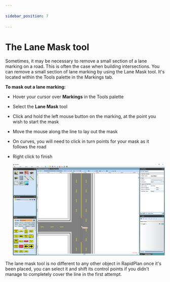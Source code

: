 ```yaml
---

sidebar_position: 7

---
```

# The Lane Mask tool

Sometimes, it may be necessary to remove a small section of a lane marking on a road. This is often the case when building intersections. You can remove a small section of lane marking by using the Lane Mask tool. It's located within the Tools palette in the Markings tab.

**To mask out a lane marking:**

- Hover your cursor over **Markings** in the Tools palette
- Select the **Lane Mask** tool
- Click and hold the left mouse button on the marking, at the point you wish to start the mask
- Move the mouse along the line to lay out the mask
- On curves, you will need to click in turn points for your mask as it follows the road
- Right click to finish

    ![Lane_Masking_tool](./assets/Lane_Masking_tool.png)

The lane mask tool is no different to any other object in RapidPlan once it's been placed, you can select it and shift its control points if you didn't manage to completely cover the line in the first attempt.
